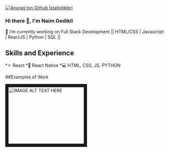 
[![Anurag'nın Github İstatistikleri](https://github-readme-stats.vercel.app/api?username=NmGDKL)](https://github.com/anuraghazra/github-readme-stats)

### Hi there 👋, I'm Naim Gedikli
🔭 I’m currently working on Full Stack Development || HTML/CSS | Javascript | ReactJS | Python | SQL ||

## Skills and Experience
*⚛ React
*📱 React Native
*💻 HTML, CSS, JS, PYTHON

##Examples of Work

<a href="http://www.youtube.com/watch?feature=player_embedded&v=YOUTUBE_VIDEO_ID_HERE
" target="_blank"><img src="http://img.youtube.com/vi/YOUTUBE_VIDEO_ID_HERE/0.jpg" 
alt="IMAGE ALT TEXT HERE" width="240" height="180" border="10" /></a>

